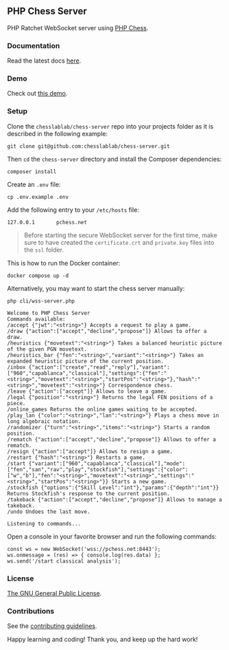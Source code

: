 ## PHP Chess Server

PHP Ratchet WebSocket server using [PHP Chess](https://github.com/chesslablab/php-chess).

### Documentation

Read the latest docs [here](https://php-chess-server.readthedocs.io/en/latest/).

### Demo

Check out [this demo](https://www.chesslablab.com).

### Setup

Clone the `chesslablab/chess-server` repo into your projects folder as it is described in the following example:

```
git clone git@github.com:chesslablab/chess-server.git
```

Then `cd` the `chess-server` directory and install the Composer dependencies:
```
composer install
```

Create an `.env` file:
```
cp .env.example .env
```

Add the following entry to your `/etc/hosts` file:

```
127.0.0.1       pchess.net
```

> Before starting the secure WebSocket server for the first time, make sure to have created the `certificate.crt` and `private.key` files into the `ssl` folder.

This is how to run the Docker container:

```
docker compose up -d
```

Alternatively, you may want to start the chess server manually:

```
php cli/wss-server.php
```
```
Welcome to PHP Chess Server
Commands available:
/accept {"jwt":"<string>"} Accepts a request to play a game.
/draw {"action":["accept","decline","propose"]} Allows to offer a draw.
/heuristics {"movetext":"<string>"} Takes a balanced heuristic picture of the given PGN movetext.
/heuristics_bar {"fen":"<string>","variant":"<string>"} Takes an expanded heuristic picture of the current position.
/inbox {"action":["create","read","reply"],"variant":["960","capablanca","classical"],"settings":{"fen":"<string>","movetext":"<string>","startPos":"<string>"},"hash":"<string>","movetext":"<string>"} Correspondence chess.
/leave {"action":["accept"]} Allows to leave a game.
/legal {"position":"<string>"} Returns the legal FEN positions of a piece.
/online_games Returns the online games waiting to be accepted.
/play_lan {"color":"<string>","lan":"<string>"} Plays a chess move in long algebraic notation.
/randomizer {"turn":"<string>","items":"<string>"} Starts a random position.
/rematch {"action":["accept","decline","propose"]} Allows to offer a rematch.
/resign {"action":["accept"]} Allows to resign a game.
/restart {"hash":"<string>"} Restarts a game.
/start {"variant":["960","capablanca","classical"],"mode":["fen","san","rav","play","stockfish"],"settings":{"color":["w","b"],"fen":"<string>","movetext":"<string>","settings":"<string>","startPos":"<string>"}} Starts a new game.
/stockfish {"options":{"Skill Level":"int"},"params":{"depth":"int"}} Returns Stockfish's response to the current position.
/takeback {"action":["accept","decline","propose"]} Allows to manage a takeback.
/undo Undoes the last move.

Listening to commands...
```

Open a console in your favorite browser and run the following commands:

```
const ws = new WebSocket('wss://pchess.net:8443');
ws.onmessage = (res) => { console.log(res.data) };
ws.send('/start classical analysis');
```

### License

[The GNU General Public License](https://github.com/chesslablab/chess-server/blob/master/LICENSE).

### Contributions

See the [contributing guidelines](https://github.com/chesslablab/chess-server/blob/master/CONTRIBUTING.md).

Happy learning and coding! Thank you, and keep up the hard work!
